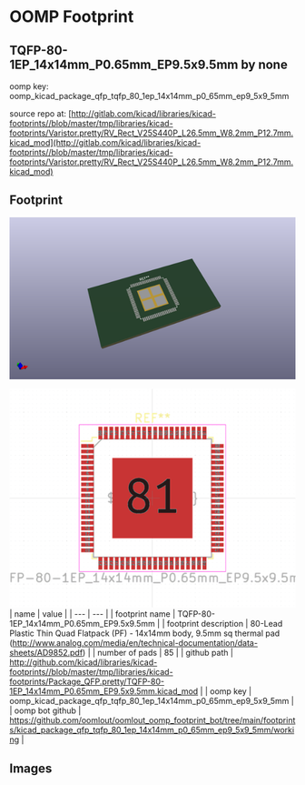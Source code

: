 # OOMP Footprint  
## TQFP-80-1EP_14x14mm_P0.65mm_EP9.5x9.5mm  by none  
  
oomp key: oomp_kicad_package_qfp_tqfp_80_1ep_14x14mm_p0_65mm_ep9_5x9_5mm  
  
source repo at: [http://gitlab.com/kicad/libraries/kicad-footprints//blob/master/tmp/libraries/kicad-footprints/Varistor.pretty/RV_Rect_V25S440P_L26.5mm_W8.2mm_P12.7mm.kicad_mod](http://gitlab.com/kicad/libraries/kicad-footprints//blob/master/tmp/libraries/kicad-footprints/Varistor.pretty/RV_Rect_V25S440P_L26.5mm_W8.2mm_P12.7mm.kicad_mod)  
## Footprint  
  
[![working_kicad_pcb_3d.png](working_kicad_pcb_3d_600.png)](working_kicad_pcb_3d.png)  
  
[![working.png](working_600.png)](working.png)  
| name | value | 
| --- | --- | 
| footprint name | TQFP-80-1EP_14x14mm_P0.65mm_EP9.5x9.5mm | 
| footprint description | 80-Lead Plastic Thin Quad Flatpack (PF) - 14x14mm body, 9.5mm sq thermal pad (http://www.analog.com/media/en/technical-documentation/data-sheets/AD9852.pdf) | 
| number of pads | 85 | 
| github path | http://github.com/kicad/libraries/kicad-footprints//blob/master/tmp/libraries/kicad-footprints/Package_QFP.pretty/TQFP-80-1EP_14x14mm_P0.65mm_EP9.5x9.5mm.kicad_mod | 
| oomp key | oomp_kicad_package_qfp_tqfp_80_1ep_14x14mm_p0_65mm_ep9_5x9_5mm | 
| oomp bot github | https://github.com/oomlout/oomlout_oomp_footprint_bot/tree/main/footprints/kicad_package_qfp_tqfp_80_1ep_14x14mm_p0_65mm_ep9_5x9_5mm/working | 
## Images  
